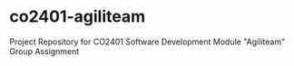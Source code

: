 # co2401-agiliteam
Project Repository for CO2401 Software Development Module "Agiliteam" Group Assignment
